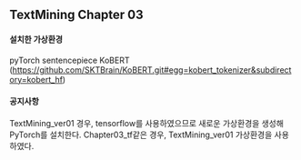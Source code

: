 ## TextMining Chapter 03

#### 설치한 가상환경
pyTorch
sentencepiece
KoBERT (https://github.com/SKTBrain/KoBERT.git#egg=kobert_tokenizer&subdirectory=kobert_hf)

#### 공지사항

TextMining_ver01 경우, tensorflow를 사용하였으므로 새로운 가상환경을 생성해 PyTorch를 설치한다.
Chapter03_tf같은 경우, TextMining_ver01 가상환경을 사용하였다. 
